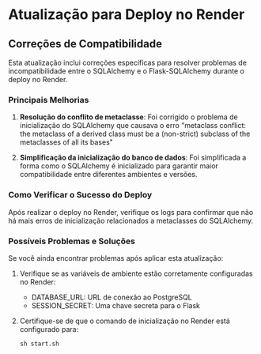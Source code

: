 # Atualização para Deploy no Render

## Correções de Compatibilidade

Esta atualização inclui correções específicas para resolver problemas de incompatibilidade entre o SQLAlchemy e o Flask-SQLAlchemy durante o deploy no Render.

### Principais Melhorias

1. **Resolução do conflito de metaclasse**: Foi corrigido o problema de inicialização do SQLAlchemy que causava o erro "metaclass conflict: the metaclass of a derived class must be a (non-strict) subclass of the metaclasses of all its bases"

2. **Simplificação da inicialização do banco de dados**: Foi simplificada a forma como o SQLAlchemy é inicializado para garantir maior compatibilidade entre diferentes ambientes e versões.

### Como Verificar o Sucesso do Deploy

Após realizar o deploy no Render, verifique os logs para confirmar que não há mais erros de inicialização relacionados a metaclasses do SQLAlchemy.

### Possíveis Problemas e Soluções

Se você ainda encontrar problemas após aplicar esta atualização:

1. Verifique se as variáveis de ambiente estão corretamente configuradas no Render:
   - DATABASE_URL: URL de conexão ao PostgreSQL
   - SESSION_SECRET: Uma chave secreta para o Flask

2. Certifique-se de que o comando de inicialização no Render está configurado para:
   ```
   sh start.sh
   ```